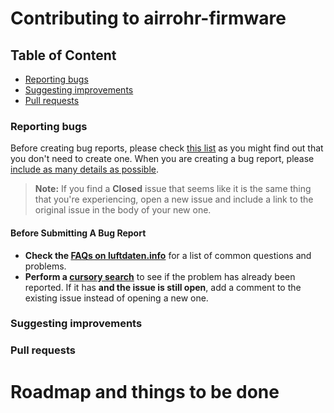 # Contributing to airrohr-firmware

## Table of Content

* [Reporting bugs](#reporting-bugs)
* [Suggesting improvements](#suggesting-improvements)
* [Pull requests](#pull-requests) 

### Reporting bugs
Before creating bug reports, please check [this list](#before-submitting-a-bug-report) as you might find out that you don't need to create one. When you are creating a bug report, please [include as many details as possible](#how-do-i-submit-a-good-bug-report).

> **Note:** If you find a **Closed** issue that seems like it is the same thing that you're experiencing, open a new issue and include a link to the original issue in the body of your new one.

#### Before Submitting A Bug Report

* **Check the [FAQs on luftdaten.info](https://luftdaten.info/faq/)** for a list of common questions and problems.
* **Perform a [cursory search](https://github.com/search?utf8=%E2%9C%93&q=+is%3Aissue+user%3Aopendata-stuttgart+repo%3Asensors-software&type=)** to see if the problem has already been reported. If it has **and the issue is still open**, add a comment to the existing issue instead of opening a new one.

### Suggesting improvements


### Pull requests


# Roadmap and things to be done

